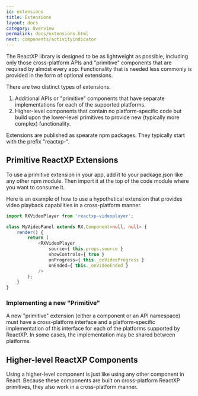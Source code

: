 ```yaml
---
id: extensions
title: Extensions
layout: docs
category: Overview
permalink: docs/extensions.html
next: components/activityindicator
---
```


The ReactXP library is designed to be as lightweight as possible, including only those cross-platform APIs and "primitive" components that are required by almost every app. Functionality that is needed less commonly is provided in the form of optional extensions.

There are two distinct types of extensions.
1. Additional APIs or "primitive" components that have separate implementations for each of the supported platforms.
2. Higher-level components that contain no platform-specific code but build upon the lower-level primitives to provide new (typically more complex) functionality.

Extensions are published as spearate npm packages. They typically start with the prefix "reactxp-".


## Primitive ReactXP Extensions

To use a primitive extension in your app, add it to your package.json like any other npm module. Then import it at the top of the code module where you want to consume it.

Here is an example of how to use a hypothetical extension that provides video playback capabilities in a cross-platform manner.

``` typescript
import RXVideoPlayer from 'reactxp-videoplayer';

class MyVideoPanel extends RX.Component<null, null> {
    render() {
        return (
            <RXVideoPlayer
                source={ this.props.source }
                showControls={ true }
                onProgress={ this._onVideoProgress }
                onEnded={ this._onVideoEnded }
            />
        );
    }
}
```

### Implementing a new "Primitive"

A new "primitive" extension (either a component or an API namespace) must have a cross-platform interface and a platform-specific implementation of this interface for each of the platforms supported by ReactXP. In some cases, the implementation may be shared between platforms.


## Higher-level ReactXP Components

Using a higher-level component is just like using any other component in React. Because these components are built on cross-platform ReactXP primitives, they also work in a cross-platform manner.


